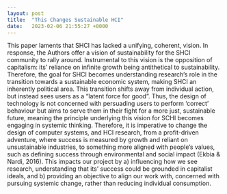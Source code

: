 ```yaml
---
layout: post
title:  "This Changes Sustainable HCI"
date:   2023-02-06 21:55:27 +0000
---
```


This paper laments that SHCI has lacked a unifying, coherent, vision. In response, the Authors offer a vision of sustainability for the SHCI community to rally around. Instrumental to this vision is the opposition of capitalism: its’ reliance on infinite growth being antithetical to sustainability. Therefore, the goal for SHCI becomes understanding research’s role in the transition towards a sustainable economic system, making SHCI an inherently political area. This transition shifts away from individual action, but instead sees users as a “latent force for good”. Thus, the design of technology is not concerned with persuading users to perform ‘correct’ behaviour but aims to serve them in their fight for a more just, sustainable future, meaning the principle underlying this vision for SCHI becomes engaging in systemic thinking. Therefore, it is imperative to change the design of computer systems, and HCI research, from a profit-driven adventure, where success is measured by growth and reliant on unsustainable industries, to something more aligned with people’s values, such as defining success through environmental and social impact (Ekbia & Nardi, 2016). This impacts our project by a) influencing how we see research, understanding that its’ success could be grounded in capitalist ideals, and b) providing an objective to align our work with, concerned with pursuing systemic change, rather than reducing individual consumption. 